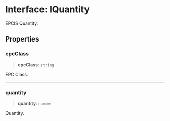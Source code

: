 # Interface: IQuantity

EPCIS Quantity.

## Properties

### epcClass

> **epcClass**: `string`

EPC Class.

***

### quantity

> **quantity**: `number`

Quantity.
